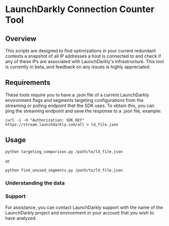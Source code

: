 # LaunchDarkly Connection Counter Tool

## Overview
This scripts are designed to find optimizations in your current redundant contexts  a snapshot of all IP addresses a host is connected to and check if any of these IPs are associated with LaunchDarkly's infrastructure. This tool is currently in beta, and feedback on any issues is highly appreciated.

## Requirements
These tools require you to have a .json file of a current LaunchDarkly environment flags and segments targeting configurations from the streaming or polling endpoint that the SDK uses. To obtain this, you can ping the streaming endpoint and save the response to a .json file, example:

```
curl -i -H "Authorization: SDK_KEY" https://stream.launchdarkly.com/all > ld_file.json
```

## Usage

```
python targeting_comparison.py /path/to/ld_file.json
```

or

```
python find_unused_segments.py /path/to/ld_file.json
```

### Understanding the data



### Support
For assistance, you can contact LaunchDarkly support with the name of the LaunchDarkly project and environment in your account that you wish to have analyzed.
